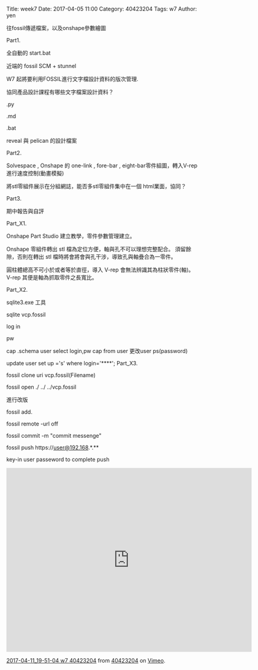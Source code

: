 Title: week7
Date: 2017-04-05 11:00
Category: 40423204
Tags: w7
Author: yen

往fossil傳遞檔案，以及onshape參數繪圖
<!-- PELICAN_END_SUMMARY -->


Part1.

全自動的 start.bat

近端的 fossil SCM + stunnel

W7 起將要利用FOSSIL進行文字檔設計資料的版次管理.

協同產品設計課程有哪些文字檔案設計資料？

.py

.md

.bat

reveal 與 pelican 的設計檔案

Part2.

Solvespace , Onshape 的 one-link , fore-bar , eight-bar零件組圖，轉入V-rep 進行速度控制(動畫模擬)

將stl零組件展示在分組網誌，能否多stl零組件集中在一個 html業面，協同？

Part3.

期中報告與自評

Part_X1.

Onshape Part Studio 建立教學，零件參數管理建立。

Onshape 零組件轉出 stl 檔為定位方便，軸與孔不可以理想完整配合。 須留餘隙，否則在轉出 stl 檔時將會將會與孔干涉，導致孔與軸疊合為一零件。

圓柱體總高不可小於或者等於直徑，導入 V-rep 會無法辨識其為柱狀零件(軸)。V-rep 其便是軸為抓取零件之長寬比。

Part_X2.

sqlite3.exe 工具

sqlite vcp.fossil

log in

pw

cap
.schema user
select login,pw cap from user
更改user ps(password)

update user set up ='s' where login='****';
Part_X3.

fossil clone uri vcp.fossil(Filename)

fossil open ./ ../ ../vcp.fossil

進行改版

fossil add.

fossil remote -url off

fossil commit -m "commit messenge"

fossil push https://user@192.168.*.**

key-in user passeword to complete push

<iframe src="https://player.vimeo.com/video/212731781" width="640" height="480" frameborder="0" webkitallowfullscreen mozallowfullscreen allowfullscreen></iframe>
<p><a href="https://vimeo.com/212731781">2017-04-11_19-51-04 w7 40423204</a> from <a href="https://vimeo.com/user45523667">40423204</a> on <a href="https://vimeo.com">Vimeo</a>.</p>